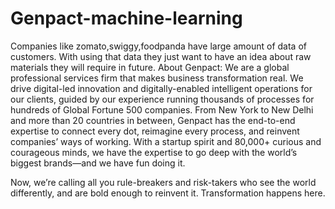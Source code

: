 # Genpact-machine-learning
Companies like zomato,swiggy,foodpanda have large amount of data of customers. With using that data they just want to have an idea about raw materials they will require in future.
About Genpact:
We are a global professional services firm that makes business transformation real. We drive digital-led innovation and digitally-enabled intelligent operations for our clients, guided by our experience running thousands of processes for hundreds of Global Fortune 500 companies. From New York to New Delhi and more than 20 countries in between, Genpact has the end-to-end expertise to connect every dot, reimagine every process, and reinvent companies’ ways of working. With a startup spirit and 80,000+ curious and courageous minds, we have the expertise to go deep with the world’s biggest brands—and we have fun doing it.

 

Now, we’re calling all you rule-breakers and risk-takers who see the world differently, and are bold enough to reinvent it. Transformation happens here.

 
